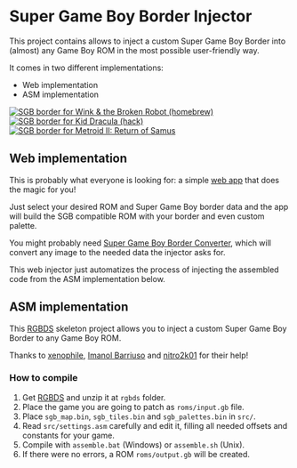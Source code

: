 Super Game Boy Border Injector
==============================

This project contains allows to inject a custom Super Game Boy Border into (almost) any Game Boy ROM in the most possible user-friendly way.

It comes in two different implementations:
- Web implementation
- ASM implementation

[![SGB border for Wink & the Broken Robot (homebrew)](https://github.com/marcrobledo/super-game-boy-border-injector/blob/main/examples/wink.png?raw=true)](https://maxoakland.itch.io/wink-gameboy)
[![SGB border for Kid Dracula (hack)](https://github.com/marcrobledo/super-game-boy-border-injector/blob/main/examples/kid_dracula.png?raw=true)](hhttps://www.romhacking.net/hacks/8524/)
[![SGB border for Metroid II: Return of Samus](https://github.com/marcrobledo/super-game-boy-border-injector/blob/main/examples/metroid_2.png?raw=true)](https://www.romhacking.net/hacks/8548/)



## Web implementation
This is probably what everyone is looking for: a simple [web app](https://www.marcrobledo.com/super-game-boy-border-injector/) that does the magic for you!

Just select your desired ROM and Super Game Boy border data and the app will build the SGB compatible ROM with your border and even custom palette.

You might probably need [Super Game Boy Border Converter](https://github.com/marcrobledo/super-game-boy-border-converter/), which will convert any image to the needed data the injector asks for.

This web injector just automatizes the process of injecting the assembled code from the ASM implementation below.



## ASM implementation
This [RGBDS](https://github.com/gbdev/rgbds) skeleton project allows you to inject a custom Super Game Boy Border to any Game Boy ROM.

Thanks to [xenophile](https://github.com/xenophile127), [Imanol Barriuso](https://github.com/imanolea) and [nitro2k01](https://github.com/nitro2k01) for their help!

### How to compile
1. Get [RGBDS](https://rgbds.gbdev.io/install) and unzip it at `rgbds` folder.
2. Place the game you are going to patch as `roms/input.gb` file.
3. Place `sgb_map.bin`, `sgb_tiles.bin` and `sgb_palettes.bin` in `src/`.
3. Read `src/settings.asm` carefully and edit it, filling all needed offsets and constants for your game.
4. Compile with `assemble.bat` (Windows) or `assemble.sh` (Unix).
5. If there were no errors, a ROM `roms/output.gb` will be created.